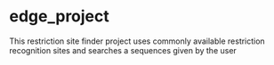 # edge_project
This restriction site finder project uses commonly available restriction recognition sites and searches a sequences given by the user
